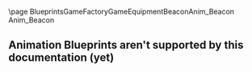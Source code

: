 \page BlueprintsGameFactoryGameEquipmentBeaconAnim_Beacon Anim_Beacon
## Animation Blueprints aren't supported by this documentation (yet)
